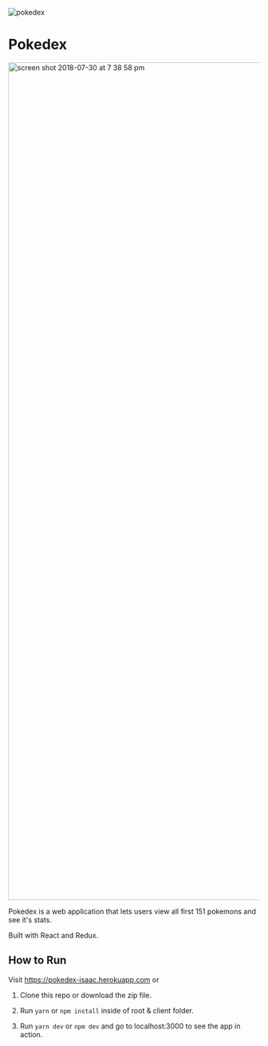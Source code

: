 ![pokedex](https://cdn.iconscout.com/icon/premium/png-256-thumb/pokedex-2-568492.png)  

# Pokedex

<img width="1680" alt="screen shot 2018-07-30 at 7 38 58 pm" src="https://user-images.githubusercontent.com/28583016/43434385-47c994ce-9430-11e8-9191-eace9b13fb48.png">

Pokedex is a web application that lets users view all first 151 pokemons and see it's stats.

Built with React and Redux.

## How to Run

Visit https://pokedex-isaac.herokuapp.com or

1. Clone this repo or download the zip file.

2. Run `yarn` or `npm install` inside of root & client folder.

3. Run `yarn dev` or `npm dev` and go to localhost:3000 to see the app in action.
